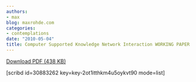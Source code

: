 ```yaml
---
authors:
- max
blog: maxrohde.com
categories:
- contemplations
date: "2010-05-04"
title: Computer Supported Knowledge Network Interaction WORKING PAPER
---
```


[Download PDF (438 KB)](http://dl.dropbox.com/u/957046/InstantLinnk/Knowledge_Netwo/Publications/Work_In_Progress/Computer_Suppor/Computer_Supported_Knowledge_Interaction_WORKING_PAPER.pdf)

\[scribd id=30883262 key=key-2ot1itthkm4u5oykvt90 mode=list\]